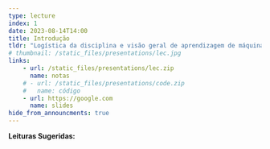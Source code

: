 ```yaml
---
type: lecture
index: 1
date: 2023-08-14T14:00
title: Introdução
tldr: "Logística da disciplina e visão geral de aprendizagem de máquina com redes neurais."
# thumbnail: /static_files/presentations/lec.jpg
links: 
    - url: /static_files/presentations/lec.zip
      name: notas
    # - url: /static_files/presentations/code.zip
    #   name: código
    - url: https://google.com
      name: slides
hide_from_announcments: true
---
```

**Leituras Sugeridas:**

